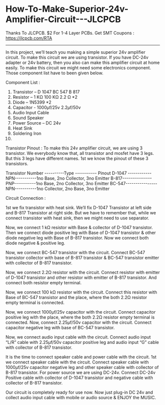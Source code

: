# How-To-Make-Superior-24v-Amplifier-Circuit---JLCPCB

Thanks To JLCPCB.
$2 For 1-4 Layer PCBs.
Get SMT Coupons : https://jlcpcb.com/RTA

------------------------------------------------------

In this project, we’ll teach you making a simple superior 24v amplifier circuit. To make this circuit we are using transistor. If you have DC-24v adapter or 24v battery, then you also can make this amplifier circuit at home easily. 
To make this circuit we might need some electronics component. Those component list have to been given below.

Component List : 
1. Transistor –  D 1047
                 BC 547
                 B 817                         
2. Resistor – 1 KΩ
              100 KΩ
              2.2 Ω *2
3. Diode – 1N5399 *2
4. Capacitor - 1000µf/25v
               2.2µf/50v
5. Audio Input Cable
6. Sound Speaker
7. Power Source – DC 24v
8. Heat Sink
9. Soldering Iron
10. 

Transistor Pinout : 
To make this 24v amplifier circuit, we are using 3 transistor. We everybody know that, all transistor and mosfet have 3 legs. But this 3 legs have different names. 1st we know the pinout of these 3 transistors.

Transistor Number ----------Type ----------- Pinout
        D-1047   ------------ NPN-----------1no Base, 2no Collector, 3no Emitter
        B-817---------------  PNP-----------1no  Base, 2no Collector, 3no Emitter
        BC-547----------------NPN-----------1no  Collector, 2no Base, 3no Emitter
        

Circuit Connection :

1st we fix transistor with heat sink. We’ll fix D-1047 Transistor at left side and B-817 Transistor at right side. But we have to remember that, while we connect transistor with heat sink, then we might need to use separator.

Now, we connect 1 kΩ resistor with Base & collector of D-1047 transistor. Then we connect diode positive leg with Base of D-1047 transistor & other diode negative leg with Base of B-817 transistor. Now we connect both diode negative & positive leg. 

Now, we connect BC-547 transistor with the circuit. Connect BC-547 transistor collector with base of B-817 transistor & BC-547 transistor emitter with collector of B-817 transistor.

Now, we connect 2.2Ω resistor with the circuit. Connect resistor with emitter of D-1047 transistor and other resistor with emitter of B-817 transistor. And connect both resistor empty terminal. 

Now, we connect 100 kΩ resistor with the circuit. Connect this resistor with Base of BC-547 transistor and the place, where the both 2.2Ω resistor empty terminal is connected.

Now, we connect 1000µf/25v capacitor with the circuit. Connect capacitor positive leg with the place, where the both 2.2Ω resistor empty terminal is connected.
Now, connect 2.25µf/50v capacitor with the circuit. Connect capacitor negative leg with base of BC-547 transistor. 

Now, we connect audio input cable with the circuit. Connect audio input “L/R” cable with 2.25µf/50v capacitor positive leg and audio input “G” cable with collector of B-817 transistor.

It is the time to connect speaker cable and power cable with the circuit. 1st we connect speaker cable with the circuit. Connect speaker cable with 1000µf/25v capacitor negative leg and other speaker cable with collector of B-817 transistor.
For power source we are using DC-24v. Connect DC-24v Positive cable with collector of D-1047 transistor and negative cable with collector of B-817 transistor.

Our circuit is completely ready for use now. Now just plug-in DC 24v and collect audio input cable with mobile or audio source & ENJOY the MUSIC.
